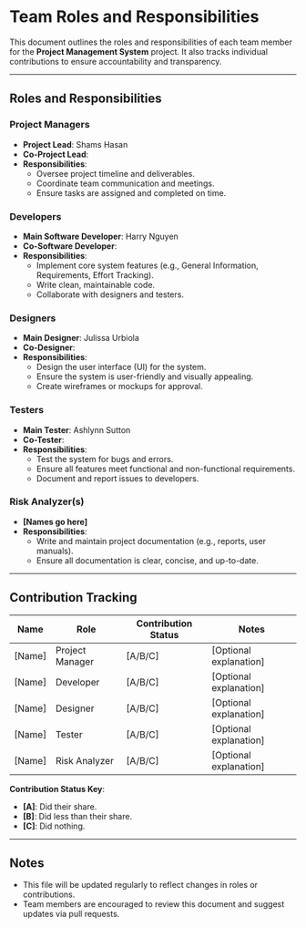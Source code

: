# Team Roles and Responsibilities

This document outlines the roles and responsibilities of each team member for the **Project Management System** project. It also tracks individual contributions to ensure accountability and transparency.

---

## Roles and Responsibilities

### Project Managers
- **Project Lead**: Shams Hasan
- **Co-Project Lead**:
- **Responsibilities**:
  - Oversee project timeline and deliverables.
  - Coordinate team communication and meetings.
  - Ensure tasks are assigned and completed on time.

### Developers
- **Main Software Developer**: Harry Nguyen
- **Co-Software Developer**:
- **Responsibilities**:
  - Implement core system features (e.g., General Information, Requirements, Effort Tracking).
  - Write clean, maintainable code.
  - Collaborate with designers and testers.

### Designers
- **Main Designer**: Julissa Urbiola
- **Co-Designer**:
- **Responsibilities**:
  - Design the user interface (UI) for the system.
  - Ensure the system is user-friendly and visually appealing.
  - Create wireframes or mockups for approval.

### Testers
- **Main Tester**: Ashlynn Sutton
- **Co-Tester**:
- **Responsibilities**:
  - Test the system for bugs and errors.
  - Ensure all features meet functional and non-functional requirements.
  - Document and report issues to developers.

### Risk Analyzer(s)
- **[Names go here]**
- **Responsibilities**:
  - Write and maintain project documentation (e.g., reports, user manuals).
  - Ensure all documentation is clear, concise, and up-to-date.

---

## Contribution Tracking

| Name           | Role                  | Contribution Status | Notes                          |
|----------------|-----------------------|---------------------|--------------------------------|
| [Name]         | Project Manager       | [A/B/C]             | [Optional explanation]         |
| [Name]         | Developer             | [A/B/C]             | [Optional explanation]         |
| [Name]         | Designer              | [A/B/C]             | [Optional explanation]         |
| [Name]         | Tester                | [A/B/C]             | [Optional explanation]         |
| [Name]         | Risk Analyzer         | [A/B/C]             | [Optional explanation]         |

**Contribution Status Key**:
- **[A]**: Did their share.
- **[B]**: Did less than their share.
- **[C]**: Did nothing.

---

## Notes
- This file will be updated regularly to reflect changes in roles or contributions.
- Team members are encouraged to review this document and suggest updates via pull requests.
